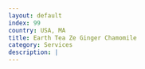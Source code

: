 ```yaml
---
layout: default
index: 99
country: USA, MA
title: Earth Tea Ze Ginger Chamomile
category: Services
description: |
---
```

